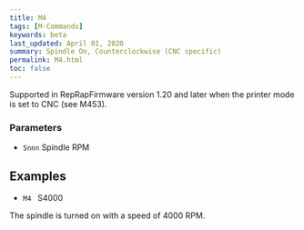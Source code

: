 ```yaml
---
title: M4
tags: [M-Commands] 
keywords: beta 
last_updated: April 01, 2020 
summary: Spindle On, Counterclockwise (CNC specific) 
permalink: M4.html
toc: false 
---
```



Supported in RepRapFirmware version 1.20 and later when the printer mode is set to CNC (see M453).

### Parameters

* `Snnn` Spindle RPM

## Examples

* ` M4  ` S4000

The spindle is turned on with a speed of 4000 RPM.

